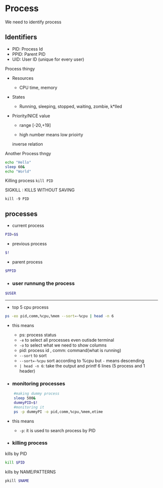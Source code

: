 # Process
 We need to identify process
## Identifiers
- PID: Process Id
- PPID: Parent PID
- UID: User ID (unique for every user)


Process thingy 
- Resources 
    - CPU time, memory
        

- States 
    - Running, sleeping, stopped, waiting, zombie, k*lled


- Priority/NICE value 
    - range [-20,+19]

    - high number means low prioirty
    
    inverse relation



Another Process thngy
```bash
echo "Hello"
sleep 60&
echo "World"
```

Killing process
`kill PID`

SIGKILL : KILLS WITHOUT SAVING

`kill -9 PID`



## processes
- current process
```bash
PID=$$
```

- previous process
```bash
$!
```
- parent process
```bash
$PPID
```

- ### user runnung the process
```bash
$USER
```
---
- top 5 cpu process
```bash
ps -eo pid,comm,%cpu,%mem --sort=-%cpu | head -n 6
```
- this means
    - ps: process status
    - `-e` to select all processes even outisde terminal
    - `-o` to select what we need to show columns
    - pid: process id , comm: command(what is running)
    - `--sort` to sort
    - `--sort=-%cpu` sort according to %cpu but `-` means descending 
    - `| head -n 6`: take the output and printf 6 lines (5 process and 1 header)

- ### monitoring processes
```bash
    #making dummy process
    sleep 500&
    dummyPID=$!
    #monitoring it
    ps -p dummyPI -o pid,comm,%cpu,%mem,etime

```
- this means
    - `-p`: it is used to search process by PID

- ### killing process
kills by PID
```bash
kill $PID
```
kills by NAME/PATTERNS
```bash
pkill $NAME
```



